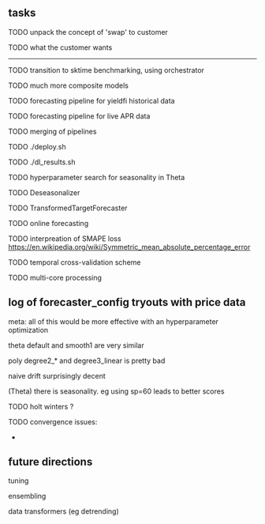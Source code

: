 ## tasks

TODO unpack the concept of 'swap' to customer

TODO what the customer wants

----

TODO transition to sktime benchmarking, using orchestrator

TODO much more composite models

TODO forecasting pipeline for yieldfi historical data

TODO forecasting pipeline for live APR data

TODO merging of pipelines

TODO ./deploy.sh

TODO  ./dl_results.sh

TODO hyperparameter search for seasonality in Theta

TODO Deseasonalizer

TODO TransformedTargetForecaster

TODO online forecasting

TODO interpreation of SMAPE loss https://en.wikipedia.org/wiki/Symmetric_mean_absolute_percentage_error

TODO temporal cross-validation scheme

TODO multi-core processing




## log of forecaster_config tryouts with price data

meta: all of this would be more effective with an hyperparameter optimization

theta default and smooth1 are very similar

poly degree2_* and degree3_linear is pretty bad

naive drift surprisingly decent

(Theta) there is seasonality. eg using sp=60 leads to better scores

TODO holt winters ? 

TODO convergence issues:

- 


## future directions

tuning

ensembling

data transformers (eg detrending)